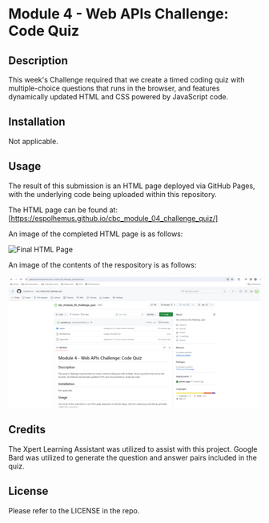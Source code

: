 # Module 4 - Web APIs Challenge: Code Quiz

## Description

This week's Challenge required that we create a timed coding quiz with multiple-choice questions that runs in the browser, and features dynamically updated HTML and CSS powered by JavaScript code.

## Installation

Not applicable.

## Usage

The result of this submission is an HTML page deployed via GitHub Pages, with the underlying code being uploaded within this repository.

The HTML page can be found at: [https://espolhemus.github.io/cbc_module_04_challenge_quiz/]

An image of the completed HTML page is as follows:

![Final HTML Page](/assets/images/finished_HTML_screenshot_20240207.png)

An image of the contents of the respository is as follows:

![Repository Image](/assets/images/repository_screenshot_20240214.png)

## Credits

The Xpert Learning Assistant was utilized to assist with this project.  Google Bard was utilized to generate the question and answer pairs included in the quiz.

## License

Please refer to the LICENSE in the repo.
